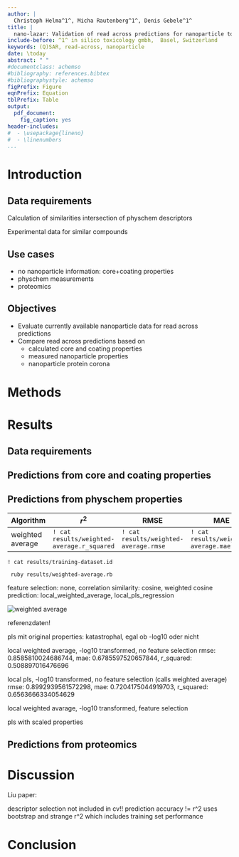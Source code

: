 ```yaml
---
author: |
  Christoph Helma^1^, Micha Rautenberg^1^, Denis Gebele^1^
title: |
  nano-lazar: Validation of read across predictions for nanoparticle toxicities
include-before: ^1^ in silico toxicology gmbh,  Basel, Switzerland
keywords: (Q)SAR, read-across, nanoparticle
date: \today
abstract: " "
#documentclass: achemso
#bibliography: references.bibtex
#bibliographystyle: achemso
figPrefix: Figure
eqnPrefix: Equation
tblPrefix: Table
output:
  pdf_document:
    fig_caption: yes
header-includes:
#  - \usepackage{lineno}
#  - \linenumbers
...
```


Introduction
============

Data requirements
-----------------

Calculation of similarities
  intersection of physchem descriptors

Experimental data for similar compounds

Use cases
---------

- no nanoparticle information: core+coating properties
- physchem measurements
- proteomics


Objectives
----------

- Evaluate currently available nanoparticle data for read across predictions
- Compare read across predictions based on
  - calculated core and coating properties
  - measured nanoparticle properties
  - nanoparticle protein corona

Methods
=======

Results
=======

Data requirements
-----------------

Predictions from core and coating properties
--------------------------------------------

Predictions from physchem properties
------------------------------------

Algorithm                 | $r^2$                                      | RMSE                                  | MAE
-----------------|--------------------------------------------|---------------------------------------|----------------
weighted average | `! cat results/weighted-average.r_squared` | `! cat results/weighted-average.rmse` | `! cat results/weighted-average.mae` 

`! cat results/training-dataset.id`

` ruby results/weighted-average.rb`

feature selection: none, correlation
similarity: cosine, weighted cosine
prediction: local_weighted_average, local_pls_regression

![weighted average](results/loo-cv.png "weighted average")

referenzdaten!

pls mit original properties: katastrophal, egal ob -log10 oder nicht

local weighted average, -log10 transformed, no feature selection
rmse: 0.8585810024686744, mae: 0.6785597520657844, r_squared: 0.508897016476696

local pls, -log10 transformed, no feature selection (calls weighted average)
rmse: 0.8992939561572298, mae: 0.7204175044919703, r_squared: 0.6563666334054629

local weighted avarage, -log10 transformed, feature selection

pls with scaled properties

Predictions from proteomics
---------------------------


Discussion
==========

Liu paper:

descriptor selection not included in cv!!
prediction accuracy != r^2
uses bootstrap and strange r^2 which includes training set performance

Conclusion
==========
